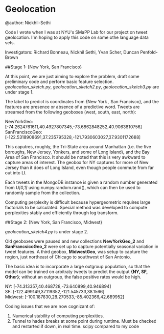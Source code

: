 # Geolocation
@author: Nickhil-Sethi

Code I wrote when I was at NYU's SMaPP Lab for our project on tweet geolocation. I'm hoping to apply this code on some othe language data sets. 

Investigators: Richard Bonneau, Nickhil Sethi, Yvan Scher, Duncan Penfold-Brown

##Stage 1: {New York, San Francisco}

At this point, we are just aiming to explore the problem, draft some preliminary code and perform basic feature selection. *geolocation_sketch.py*, *geolocation_sketch2.py*, *geolocation_sketch3.py* are under stage 1.

The label to predict is coordinates from {New York , San Francisco}, and the features are presence or absence of a predictive word. Tweets are streamed from the following geoboxes (west, south, east, north):

NewYorkGeo: [-74.2624761611,40.4927807345,-73.6862848252,40.9063810756]  
SanFranciscoGeo: [-122.5318908691,37.235795328,-121.7930603027,37.9301172688] 

This caputres, roughly, the Tri-State area around Manhattan (i.e. the five boroughs, New Jersey, Yonkers, and some of Long Island), and the Bay Area of San Francisco. It should be noted that this is very awkward to capture areas of interest. The geobox for NY captures for more of New Jersey than it does of Long Island, even though people commute from far out into LI. 

Each tweets in the MongoDB instance is given a random number generated from *U[0,1]* using numpy.random.rand(), which can then be used to randomly sample from the collection.

Computing perplexity is difficult because hypergeometric requires large factorials to be calculated. Special method was developed to compute perplexities stably and efficiently through log transform.

##Stage 2: {New York, San Francisco, Midwest}

*geolocation_sketch4.py* is under stage 2.

Old geoboxes were paused and new collections __NewYorkGeo_2__ and __SanFrancsicoGeo_2__ were set up to capture potentially seasonal variation in tweet features. A third geobox, __MidwestGeo__, was setup to capture the region, just northeast of Chicago to southwest of San Antonio. 

The basic idea is to incorporate a large outgroup population, so that the model can be trained on arbitraty tweets to predict the output __{NY, SF, Other}__; without an outgroup, the false positive rates would be high. 

NY:  [-74.313357,40.468728,-73.640899,40.946894]  
SF:  [-122.499149,37.119352,-121.545733,38.1566]  
Midwest: [-100.187830,28.270533,-85.402366,42.689952]

Coding issues that we are now cognizant of: 
1) Numerical stability of computing perplexities.
2) Tunnel to hades breaks at some point during runtime. Must be checked and restarted if down, in real time.
scipy compared to my code 
